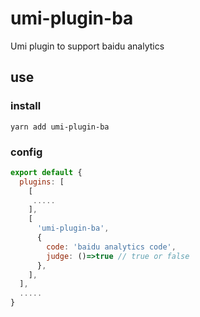 # umi-plugin-ba

Umi plugin to support baidu analytics

## use

### install

`yarn add umi-plugin-ba`

### config

```js
export default {
  plugins: [
    [
     .....
    ],
    [
      'umi-plugin-ba',
      {
        code: 'baidu analytics code',
        judge: ()=>true // true or false
      },
    ],
  ],
  .....
}
```